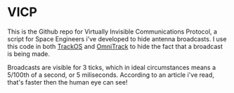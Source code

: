 # VICP
This is the Github repo for Virtually Invisible Communications Protocol, a script for Space Engineers i've developed to hide antenna broadcasts.
I use this code in both [TrackOS](https://github.com/Lelebees/TrackOS) and [OmniTrack](https://github.com/Lelebees/OmniTrack) to hide the fact that a broadcast is being made.

Broadcasts are visible for 3 ticks, which in ideal circumstances means a 5/100th of a second, or 5 miliseconds. 
According to an article i've read, that's faster then the human eye can see!
